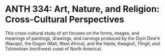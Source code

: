 # ANTH 334: Art, Nature, and Religion: Cross-Cultural Perspectives

This cross-cultural study of art focuses on the forms, images, and meanings of paintings, drawings, and carvings produced by the Diyin Dine'é (Navajo), the Dogon (Mali, West Africa), and the Haida, Kwagiutl, Tlingit, and Tshimshian (northwest coast of North America).